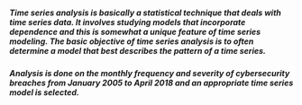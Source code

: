 ##### Time series analysis is basically a statistical technique that deals with time series data. It involves studying models that incorporate dependence and this is somewhat a unique feature of time series modeling. The basic objective of time series analysis is to often determine a model that best describes the pattern of a time series. 
##### Analysis is done on the monthly frequency and severity of cybersecurity breaches from January 2005 to April 2018 and an appropriate time series model is selected.
